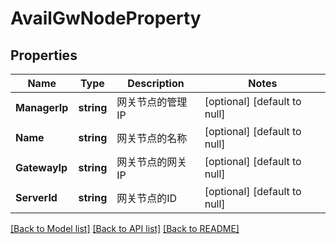 # AvailGwNodeProperty

## Properties
Name | Type | Description | Notes
------------ | ------------- | ------------- | -------------
**ManagerIp** | **string** | 网关节点的管理IP | [optional] [default to null]
**Name** | **string** | 网关节点的名称 | [optional] [default to null]
**GatewayIp** | **string** | 网关节点的网关IP | [optional] [default to null]
**ServerId** | **string** | 网关节点的ID | [optional] [default to null]

[[Back to Model list]](../README.md#documentation-for-models) [[Back to API list]](../README.md#documentation-for-api-endpoints) [[Back to README]](../README.md)


